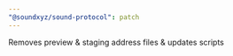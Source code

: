 ```yaml
---
"@soundxyz/sound-protocol": patch
---
```


Removes preview & staging address files & updates scripts
